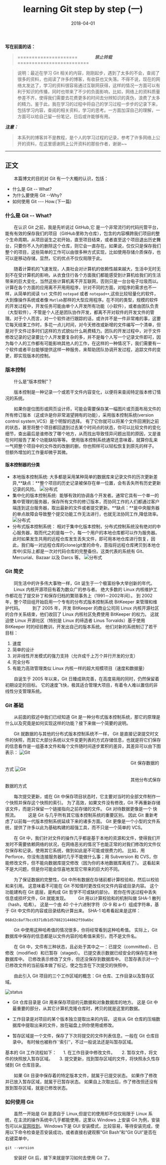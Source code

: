 ﻿---
layout: post
title: learning Git step by step (一)
date: 2018-04-01 
description: "What is Git and Why we use it"
tags: Git   
---

**写在前面的话：**
> =====================&emsp;&emsp;&emsp;&emsp;***禁止转载***&emsp;&emsp;&emsp;&emsp;=========================

> 说明：最近在学习 Git 相关的内容，刚刚起步，遇到了太多的不会，查阅了很多的资料，也阅读了许多的博客，有收获也又失落。不得不说，现在的网络太发达了，学习的资料很容易通过互联网获得，这样的情况一方面可以有利于知识的传播，同时也带来了不少的负面影响，比如，网络上的资料质量参差不齐，使得我们需要去花费更多的时间去分辨知识的真伪，浪费了太多的精力。鉴于此，我在学习的过程中将自己的学习过程一步步的记录下来，包括学习内容，查阅的相关资料，学习的思考。一方面加深自己的理解，一方面可以给自己留一份笔记，日后或许能够有用。

***注意：***

> 本系列的博客并不是教程，是个人的学习过程的记录，参考了许多网络上公开的资料，在这里感谢网上公开资料的那些作者，谢谢~~

-------

## 正文
&emsp;&emsp;本篇博文的目的对 Git 有一个大概的认识，包括：

*   什么是 Git -- What?
*   为什么要使用 Git --Why?
*   如何使用 Git --- How.(下一篇)

### 什么是 Git -- What?
&emsp;&emsp;在认识 Git 之前，我是先听说过 GitHub,它 是一个非常流行的代码托管平台，能有有效的保存我们的项目（GitHub里称为仓库），包含的内容横跨我们项目的整个生命周期，从项目诞生之初开始，直至项目结束，或者直至这个项目退出历史舞台，只要你不人为的删除这个仓库，则它会一直存在。如果说，仅仅只是保存我们整个的项目，这些简单的工作可以由很多种方式实现，比如使用存储介质保存，也可以是移动存储，显然，它的优点不仅仅局限于此。

&emsp;&emsp;随着计算机的飞速发现，人类社会对计算机的依赖性越来越大，生活中无时无刻不在受计算机的影响，从衣食住行各个方面我们都能感受到计算机给我们的生活带来的巨大变化，当然这些计算机离不开互联网，否则只是一台台电子垃圾而以。计算在各个方面的应用离不开用用程序，针对不同的方面，对程序的需求也不一样，从简单的阅读 `txt` 文件的 `notepad` 或者 `notepad++`,这些比较轻量化的软件，大到像操作系统或者像 `Matlab`那样的大型应用程序。在不同的类型，规模的软件的开发过程中，开发任务可能由单个人开发所有功能（小软件），或者由团队负责（大型软件），不管是个人还是团队协作开发，都离不开对软件的开发文件的管理。对于个人而言，对一个软件进行跟踪的话，或许并不是一件非常难的事，这要它每天结束工作时，多花一点儿时间，对今天修改或新增的文件编写一个清单，但是对于文件过多时们这样的方式貌似什么耗费精力。团队的开发过程中，对于文件修改记录的记录要比个人开发要复杂的多，并不是每个人写一个记录文件即可，因为每个人的工作都有可能影响其他人的工作，在这样的一种情况下，我们需要有一个软件或者平台能够提供这样一种服务，来帮助团队协调开发过程，追踪文件的变更，即实现版本的控制。

### 版本控制
&emsp;&emsp;什么是“版本控制”？

&emsp;&emsp;版本控制是一种记录一个或若干文件内容变化，以便将来查阅特定版本修订情况的系统。

&emsp;&emsp;如果你是位图形或网页设计师，可能会需要保存某一幅图片或页面布局文件的所有修订版本（这或许是你非常渴望拥有的功能），采用版本控制系统(version control system,VCS）是个明智的选择。 有了它你就可以将某个文件回溯到之前的状态，甚至将整个项目都回退到过去某个时间点的状态，你可以比较文件的变化细节，查出最后是谁修改了哪个地方，从而找出导致怪异问题出现的原因，又是谁在何时报告了某个功能缺陷等等。 使用版本控制系统通常还意味着，就算你乱来一气把整个项目中的文件改的改删的删，你也照样可以轻松恢复到原先的样子。 但额外增加的工作量却微乎其微。

#### 版本控制器的分类

* 本地版本控制系统:&nbsp;大多都是采用某种简单的数据库来记录文件的历次更新差异,**缺点：**整个项目的历史记录被保存在单一位置，会有丢失所有历史更新记录的风险。
![分布式](/images/posts/Blog_03_31_git/local.png)
* 集中化的版本控制系统:             &nbsp;能够有效的协调各个开发者。通常它具有一个单一的集中管理的服务器，保存所有文件的修订版本，而协同工作的人们都通过客户端连到这台服务器，取出最新的文件或者提交更新。**缺点：**是中央服务器的单点故障会导致整个提交功能工作无法进行，也就无法协同工作,降低效率。
![分布式](/images/posts/Blog_03_31_git/centralized.png)
* 分布式版本控制系统：&nbsp;相对于集中化版本控制，分布式控制系统没有绝对的中心服务器，取而代之的是每一个，每一个用户的本地仓库都可以作为服务器。此时如果发生共用的远程仓库发生丢失文件，即可用本地仓库进行恢复，因此，我们每一对远程仓库的clone(git里的命令，意指将远程仓库拷贝到本地仓库中)实际上都是一次对代码仓库的完整备份。这类代表的系统有 Git、Mercurial、Bazaar 以及 Darcs 等。
![分布式](/images/posts/Blog_03_31_git/distributed.png)

### Git 简史

&emsp;&emsp;同生活中的许多伟大事物一样，Git 诞生于一个极富纷争大举创新的年代。
&emsp;&emsp;Linux 内核开源项目有着为数众广的参与者。 绝大多数的 Linux 内核维护工作都花在了提交补丁和保存归档的繁琐事务上（1991－2002年间）。 到 2002 年，整个项目组开始启用一个专有的分布式版本控制系统 BitKeeper 来管理和维护代码。
&emsp;&emsp;到了 2005 年，开发 BitKeeper 的商业公司同 Linux 内核开源社区的合作关系结束，他们收回了 Linux 内核社区免费使用 BitKeeper 的权力。 这就迫使 Linux 开源社区（特别是 Linux 的缔造者 Linus Torvalds）基于使用 BitKeeper 时的经验教训，开发出自己的版本系统。 他们对新的系统制订了若干目标：
 1. 速度
 2. 简单的设计
 3. 对非线性开发模式的强力支持（允许成千上万个并行开发的分支）
 4. 完全分布
 5. 有能力高效管理类似 Linux 内核一样的超大规模项目（速度和数据量）

&emsp;&emsp;自诞生于 2005 年以来，Git 日臻成熟完善，在高度易用的同时，仍然保留着初期设定的目标。 它的速度飞快，极其适合管理大项目，有着令人难以置信的非线性分支管理系统。

### Git 基础

&emsp;&emsp;从前面的叙述中我们已经知道 Git 是一种分布式版本控制系统，那它的原理是什么以及究竟是如何实现这样的功能？接下来做一个简要的说明。

&emsp;&emsp;Git 就数据的与其他的分布式版本控制系统不一样， Git 是直接记录提交时文件的快照，而其它大部分系统以文件变更列表的方式存储信息，也就是将它们保存的信息看作是一组基本文件和每个文件随时间逐步累积的差异，其差异可以由下图表示：
![Git](/images/posts/Blog_03_31_git/snapshots.png)


&emsp;&emsp;&emsp;&emsp;&emsp;&emsp;&emsp;&emsp;&emsp;&emsp;&emsp;&emsp;&emsp;&emsp;&emsp;&emsp;&emsp;&emsp;&emsp;&emsp;&emsp;&emsp;&emsp;&emsp;&emsp;&emsp;&emsp;&emsp;&emsp;Git 保存数据的方式
![Git](/images/posts/Blog_03_31_git/deltas.png)


&emsp;&emsp;&emsp;&emsp;&emsp;&emsp;&emsp;&emsp;&emsp;&emsp;&emsp;&emsp;&emsp;&emsp;&emsp;&emsp;&emsp;&emsp;&emsp;&emsp;&emsp;&emsp;&emsp;&emsp;&emsp;&emsp;&emsp;&emsp;&emsp;其他分布式保存数据的方式

&emsp;&emsp;每次提交更新，或在 Git 中保存项目状态时，它主要对当时的全部文件制作一个快照并保存这个快照的索引。 为了高效，如果文件没有修改，Git 不再重新存储该文件，而是只保留一个链接指向之前存储的文件。 Git 对待数据更像是一个 快照流。
&emsp;&emsp;这是 Git 与几乎所有其它版本控制系统的重要区别。 因此 Git 重新考虑了以前每一代版本控制系统延续下来的诸多方面。 Git 更像是一个小型的文件系统，提供了许多以此为基础构建的超强工具，而不只是一个简单的 VCS。

&emsp;&emsp;在 Git 中，我们针对文件的操作几乎都是基于本地的资源和文件，使得我们开发时不需要依赖网络的状况，在网络恶劣的情况下也能正常的对我们修改的文件仅仅保存和记录。使用其它系统，做到如此是不可能或很费力的。 比如，用 Perforce，你没有连接服务器时几乎不能做什么事；用 Subversion 和 CVS，你能修改文件，但不能向数据库提交修改（因为你的本地数据库离线了）。 这看起来不是大问题，但是你可能会惊喜地发现它带来的巨大的不同。

&emsp;&emsp;为了保证数据的完整性，Git 中所有数据在存储前都计算校验和，然后以校验和来引用。 这意味着不可能在 Git 不知情时更改任何文件内容或目录内容。 这个功能建构在 Git 底层，是构成 Git 哲学不可或缺的部分。 若你在传送过程中丢失信息或损坏文件，Git 就能发现。
&emsp;&emsp;Git 用以计算校验和的机制叫做 SHA-1 散列（hash，哈希）。 这是一个由 40 个十六进制字符（0-9 和 a-f）组成字符串，基于 Git 中文件的内容或目录结构计算出来。 SHA-1 哈希看起来是这样：
```
068d2c8af7bcc0371db1d578823144862f59a6bc
```
&emsp;&emsp;Git 中使用这种哈希值的情况很多，你将经常看到这种哈希值。 实际上，Git 数据库中保存的信息都是以文件内容的哈希值来索引，而不是文件名。

&emsp;&emsp;在 Git 中，文件有三种状态，且必处于其中之一：已提交（committed）、已修改（modified）和已暂存（staged）。 已提交表示数据已经安全的保存在本地数据库中。 已修改表示修改了文件，但还没保存到数据库中。 已暂存表示对一个已修改文件的当前版本做了标记，使之包含在下次提交的快照中。

&emsp;&emsp;由此引入 Git 项目的三个工作区域的概念：Git 仓库、工作目录以及暂存区域。

![status](/images/posts/Blog_03_31_git/areas.png)


* Git 仓库目录是 Git 用来保存项目的元数据和对象数据库的地方。 这是 Git 中最重要的部分，从其它计算机克隆仓库时，拷贝的就是这里的数据。

* 工作目录是对项目的某个版本独立提取出来的内容。 这些从 Git 仓库的压缩数据库中提取出来的文件，放在磁盘上供你使用或修改。

* 暂存区域是一个文件，保存了下次将提交的文件列表信息，一般在 Git 仓库目录中。 有时候也被称作`‘索引’'，不过一般说法还是叫暂存区域。

基本的 Git 工作流程如下：
&emsp; 1. 在工作目录中修改文件。
&emsp; 2. 暂存文件，将文件的快照放入暂存区域。
&emsp; 3. 提交更新，找到暂存区域的文件，将快照永久性存储到 Git 仓库目录。

&emsp;&emsp;如果 Git 目录中保存着的特定版本文件，就属于已提交状态。 如果作了修改并已放入暂存区域，就属于已暂存状态。 如果自上次取出后，作了修改但还没有放到暂存区域，就是已修改状态。

### 如何使用 Git 
&emsp;&emsp;虽然一开始是 Git 是源自于 Linux,但是它的使用却不仅仅局限于 Linux 系统，在主流的操作系统中几乎都能使用，这里以 Windows 上安装 Git 为例，安装包可以从[官网找到](https://git-scm.com/downloads)。Windows下是 GUI 安装模式，比较容易，等待安装完成，使用以下命令检查是否安装成功，或者直接右键观察“Git Bash”和“Git GUI”是否在右键菜单中，
```
git --version       
```
&emsp;&emsp;安装好 Git 后，接下来就是学习如何去使用 Git 了。
